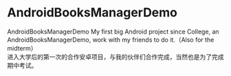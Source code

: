 # AndroidBooksManagerDemo
AndroidBooksManagerDemo
My first big Android project since College, an AndroidBooksManagerDemo, work with my friends to do it.（Also for the midterm）\
进入大学后的第一次的合作安卓项目，与我的伙伴们合作完成，当然也是为了完成期中考试。

